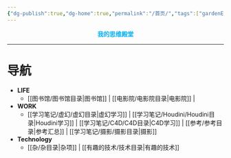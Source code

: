 ```yaml
---
{"dg-publish":true,"dg-home":true,"permalink":"/首页/","tags":["gardenEntry"],"dgPassFrontmatter":true}
---
```



**<center><font color="#00b0f0">我的思维殿堂</font></center>**

---
# 导航
- **LIFE**
	- [[图书馆/图书馆目录\|图书馆]] | [[电影院/电影院目录\|电影院]] |
- **WORK**
	- [[学习笔记/虚幻/虚幻目录\|虚幻学习]] | [[学习笔记/Houdini/Houdini目录\|Houdini学习]] | [[学习笔记/C4D/C4D目录\|C4D学习]] | [[参考/参考目录\|参考汇总]] | [[学习笔记/摄影/摄影目录\|摄影]]
- **Technology**
	- [[杂/杂目录\|杂项]] | [[有趣的技术/技术目录\|有趣的技术]]








